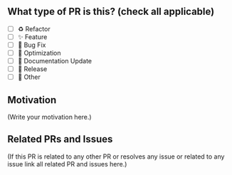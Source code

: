 <!--
Thank you for sending the PR! We appreciate you spending the time to work on these changes.

Help us understand your motivation by explaining why you decided to make this change.

Happy contributing!

-->

## What type of PR is this? (check all applicable)

- [ ] ♻️ Refactor
- [ ] ✨ Feature
- [ ] 🐛 Bug Fix
- [ ] 👷 Optimization
- [ ] 📝 Documentation Update
- [ ] 🔖 Release
- [ ] 🚩 Other

## Motivation

(Write your motivation here.)

## Related PRs and Issues

(If this PR is related to any other PR or resolves any issue or related to any issue link all related PR and issues here.)
